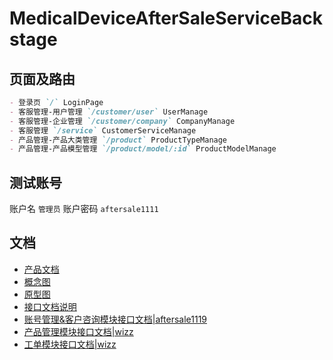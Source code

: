 # MedicalDeviceAfterSaleServiceBackstage

## 页面及路由

```markdown
- 登录页 `/` LoginPage
- 客服管理-用户管理 `/customer/user` UserManage
- 客服管理-企业管理 `/customer/company` CompanyManage
- 客服管理 `/service` CustomerServiceManage
- 产品管理-产品大类管理 `/product` ProductTypeManage
- 产品管理-产品模型管理 `/product/model/:id` ProductModelManage
```

## 测试账号

账户名 `管理员`
账户密码 `aftersale1111`

## 文档

- [产品文档](https://wizzstudio.feishu.cn/docx/doxcn3OPMHR2E2UbeU8PWE0EjFh)
- [概念图](https://modao.cc/app/uojxAUBurl46enoCEJNZy)
- [原型图](https://www.figma.com/file/AexzIo733ORZWnnNYJNRVo/%E5%AE%A2%E6%9C%8D%E5%B7%A5%E5%8D%95%E7%B3%BB%E7%BB%9F)
- [接口文档说明](https://wizzstudio.feishu.cn/docx/QYondktQKoDH2vx6n0BcEedCnVh)
- [账号管理&客户咨询模块接口文档|aftersale1119](https://www.eolink.com/share/index?shareCode=qvPkxP)
- [产品管理模块接口文档|wizz](https://www.eolink.com/share/index?shareCode=FugySB)
- [工单模块接口文档|wizz](https://www.eolink.com/share/index?shareCode=Ynzy7T)

